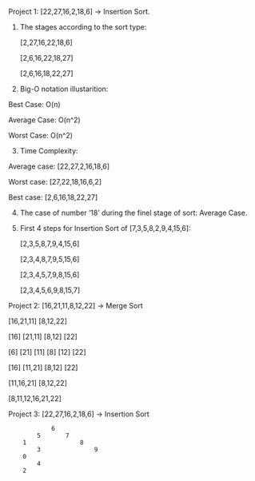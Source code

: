 Project 1: [22,27,16,2,18,6] -> Insertion Sort.

1.	The stages according to the sort type:

	[2,27,16,22,18,6]
	
	[2,6,16,22,18,27]
	
	[2,6,16,18,22,27]

2.	Big-O notation illustarition: 

Best Case: O(n)

Average Case: O(n^2)

Worst Case: O(n^2)

3.	Time Complexity: 

Average case: [22,27,2,16,18,6]

Worst case:  [27,22,18,16,6,2]

Best case:    [2,6,16,18,22,27]

4.	The case of number ’18’ during the finel stage of sort: Average Case.

5.	First 4 steps for Insertion Sort of [7,3,5,8,2,9,4,15,6]:

	[2,3,5,8,7,9,4,15,6]
	
	[2,3,4,8,7,9,5,15,6]
	
	[2,3,4,5,7,9,8,15,6]
	
	[2,3,4,5,6,9,8,15,7]
	
Project 2: [16,21,11,8,12,22] -> Merge Sort

[16,21,11]  [8,12,22] 

[16] [21,11]   [8,12] [22]

[6] [21] [11]   [8] [12] [22]

[16] [11,21]  [8,12] [22]

[11,16,21]  [8,12,22]

[8,11,12,16,21,22]



Project 3: [22,27,16,2,18,6] -> Insertion Sort

				6
			5		7
		1				8
			3				9
		0	
			4
		2		
